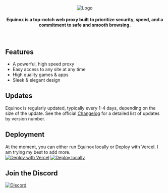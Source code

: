 <div align="center">
  <img src="https://media.discordapp.net/attachments/1165659118581854371/1198537583316189205/eqbanner.png" alt="Logo">
</div>

<div align="center">
  <h4>Equinox is a top-notch web proxy built to prioritize security, speed, and a commitment to safe and smooth browsing.</h4>
</div>
<br>

## Features
- A powerful, high speed proxy
- Easy access to any site at any time
- High quality games & apps
- Sleek & elegant design

## Updates
Equinox is regularly updated, typically every 1-4 days, depending on the size of the update. See the official [Changelog](https://github.com/wrndxyz/Equinox/CHANGELOG.md) for a detailed list of updates by version number.

## Deployment
At the moment, you can either run Equinox locally or Deploy with Vercel. I am trying my best to add more.
<br>
[![Deploy with Vercel](https://binbashbanana.github.io/deploy-buttons/buttons/remade/vercel.svg)](https://vercel.com/new/clone?repositoryurl=https://github.com/wrndxyz/Equinox)
[![Deploy locally](https://media.discordapp.net/attachments/1165659118581854371/1198543633650040862/localdeply_3.png)]([https://vercel.com/new/clone?repositoryurl=https://github.com/wrndxyz/Equinox](https://github.com/wrndxyz/Equinox/wiki/Local-Deployment-Guide)https://github.com/wrndxyz/Equinox/wiki/Local-Deployment-Guide)

## Join the Discord
[![Discord](https://invidget.switchblade.xyz/H7JqRwykhk?theme=dark)](https://discord.gg/H7JqRwykhk)

